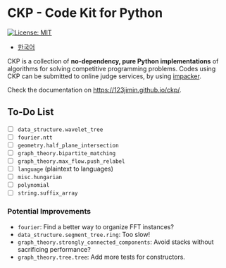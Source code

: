 # CKP - Code Kit for Python

[![License: MIT](https://img.shields.io/badge/License-MIT-yellow.svg)](https://opensource.org/licenses/MIT)

- [한국어](README.ko-KR.md)

CKP is a collection of **no-dependency, pure Python implementations** of algorithms for solving competitive programming problems. Codes using CKP can be submitted to online judge services, by using [impacker](https://github.com/123jimin/impacker).

Check the documentation on <https://123jimin.github.io/ckp/>.

## To-Do List

- [ ] `data_structure.wavelet_tree`
- [ ] `fourier.ntt`
- [ ] `geometry.half_plane_intersection`
- [ ] `graph_theory.bipartite_matching`
- [ ] `graph_theory.max_flow.push_relabel`
- [ ] `language` (plaintext to languages)
- [ ] `misc.hungarian`
- [ ] `polynomial`
- [ ] `string.suffix_array`

### Potential Improvements

- `fourier`: Find a better way to organize FFT instances?
- `data_structure.segment_tree.ring`: Too slow!
- `graph_theory.strongly_connected_components`: Avoid stacks without sacrificing performance?
- `graph_theory.tree.tree`: Add more tests for constructors.
